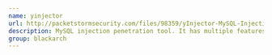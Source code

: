 ```yaml
---
name: yinjector
url: http://packetstormsecurity.com/files/98359/yInjector-MySQL-Injection-Tool.html
description: MySQL injection penetration tool. It has multiple features, proxy support, and multiple exploitation methods. URL : http://packetstormsecurity.com/files/98359/yInjector-MySQL-Injection-Tool.html Groups : blackarch blackarch-exploitation blackarch-webapp blackarch-automation
group: blackarch
---
```

